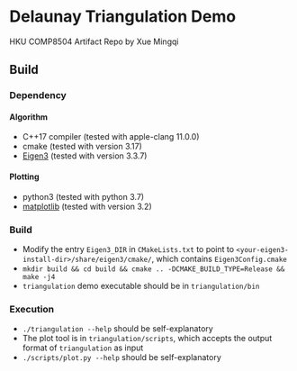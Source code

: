 # Delaunay Triangulation Demo

HKU COMP8504 Artifact Repo by Xue Mingqi

## Build

### Dependency

#### Algorithm

- C++17 compiler (tested with apple-clang 11.0.0)
- cmake (tested with version 3.17)
- [Eigen3](http://eigen.tuxfamily.org/dox/) (tested with version 3.3.7)

#### Plotting

- python3 (tested with python 3.7)
- [matplotlib](https://matplotlib.org/) (tested with version 3.2)

### Build

- Modify the entry `Eigen3_DIR` in `CMakeLists.txt` to point to
  `<your-eigen3-install-dir>/share/eigen3/cmake/`,
  which contains `Eigen3Config.cmake`
- `mkdir build && cd build && cmake .. -DCMAKE_BUILD_TYPE=Release && make -j4`
- `triangulation` demo executable should be in `triangulation/bin`

### Execution

- `./triangulation --help` should be self-explanatory
- The plot tool is in `triangulation/scripts`, which accepts the output
  format of `triangulation` as input
- `./scripts/plot.py --help` should be self-explanatory


